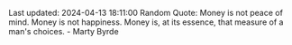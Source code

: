 Last updated: 2024-04-13 18:11:00
Random Quote: Money is not peace of mind. Money is not happiness. Money is, at its essence, that measure of a man's choices. - Marty Byrde
